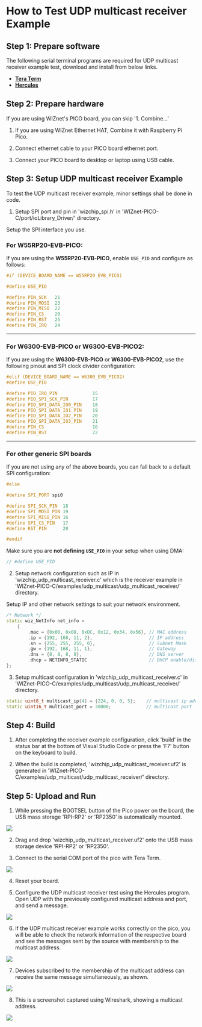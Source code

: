 # How to Test UDP multicast receiver Example





## Step 1: Prepare software

The following serial terminal programs are required for UDP multicast receiver example test, download and install from below links.

- [**Tera Term**][link-tera_term]
- [**Hercules**][link-hercules]



## Step 2: Prepare hardware

If you are using WIZnet's PICO board, you can skip '1. Combine...'

1. If you are using WIZnet Ethernet HAT, Combine it with Raspberry Pi Pico.

2. Connect ethernet cable to your PICO board ethernet port.

3. Connect your PICO board to desktop or laptop using USB cable. 



## Step 3: Setup UDP multicast receiver Example

To test the UDP multicast receiver example, minor settings shall be done in code.

1. Setup SPI port and pin in 'wizchip_spi.h' in 'WIZnet-PICO-C/port/ioLibrary_Driver/' directory.

Setup the SPI interface you use.

### For **W55RP20-EVB-PICO**:
If you are using the **W55RP20-EVB-PICO**, enable `USE_PIO` and configure as follows:

```cpp
#if (DEVICE_BOARD_NAME == W55RP20_EVB_PICO)

#define USE_PIO

#define PIN_SCK   21
#define PIN_MOSI  23
#define PIN_MISO  22
#define PIN_CS    20
#define PIN_RST   25
#define PIN_IRQ   24

```

---

### For **W6300-EVB-PICO** or **W6300-EVB-PICO2**:
If you are using the **W6300-EVB-PICO** or **W6300-EVB-PICO2**, use the following pinout and SPI clock divider configuration:

```cpp
#elif (DEVICE_BOARD_NAME == W6300_EVB_PICO2)
#define USE_PIO

#define PIO_IRQ_PIN             15
#define PIO_SPI_SCK_PIN         17
#define PIO_SPI_DATA_IO0_PIN    18
#define PIO_SPI_DATA_IO1_PIN    19
#define PIO_SPI_DATA_IO2_PIN    20
#define PIO_SPI_DATA_IO3_PIN    21
#define PIN_CS                  16
#define PIN_RST                 22


```

---

### For other generic SPI boards
If you are not using any of the above boards, you can fall back to a default SPI configuration:

```cpp
#else

#define SPI_PORT spi0

#define SPI_SCK_PIN  18
#define SPI_MOSI_PIN 19
#define SPI_MISO_PIN 16
#define SPI_CS_PIN   17
#define RST_PIN      20

#endif
```

Make sure you are **not defining `USE_PIO`** in your setup when using DMA:

```cpp
// #define USE_PIO
```


2. Setup network configuration such as IP in 'wizchip_udp_multicast_receiver.c' which is the  receiver example in 'WIZnet-PICO-C/examples/udp_multicast/udp_multicast_receiver/' directory.

Setup IP and other network settings to suit your network environment.

```cpp
/* Network */
static wiz_NetInfo net_info =
    {
        .mac = {0x00, 0x08, 0xDC, 0x12, 0x34, 0x56}, // MAC address
        .ip = {192, 168, 11, 2},                     // IP address
        .sn = {255, 255, 255, 0},                    // Subnet Mask
        .gw = {192, 168, 11, 1},                     // Gateway
        .dns = {8, 8, 8, 8},                         // DNS server
        .dhcp = NETINFO_STATIC                       // DHCP enable/disable
};
```

3. Setup multicast configuration in 'wizchip_udp_multicast_receiver.c' in 'WIZnet-PICO-C/examples/udp_multicast/udp_multicast_receiver/' directory.

```cpp
static uint8_t multicast_ip[4] = {224, 0, 0, 5};    // multicast ip address
static uint16_t multicast_port = 30000;             // multicast port
```

## Step 4: Build

1. After completing the  receiver example configuration, click 'build' in the status bar at the bottom of Visual Studio Code or press the 'F7' button on the keyboard to build.

2. When the build is completed, 'wizchip_udp_multicast_receiver.uf2' is generated in 'WIZnet-PICO-C/examples/udp_multicast/udp_multicast_receiver/' directory.



## Step 5: Upload and Run

1. While pressing the BOOTSEL button of the Pico power on the board, the USB mass storage 'RPI-RP2' or 'RP2350' is automatically mounted.

![][link-raspberry_pi_pico_usb_mass_storage]

2. Drag and drop 'wizchip_udp_multicast_receiver.uf2' onto the USB mass storage device 'RPI-RP2' or 'RP2350'.

3. Connect to the serial COM port of the pico with Tera Term.

![][link-connect_to_serial_com_port]

4. Reset your board.

5. Configure the UDP multicast receiver test using the Hercules program. Open UDP with the previously configured multicast address and port, and send a message.

![][link-test_using_the_Hercules]

6. If the UDP multicast receiver example works correctly on the pico, you will be able to check the network information of the respective board and see the messages sent by the source with membership to the multicast address.

![][link-connect_to_UDP_multicast_receiver]

7. Devices subscribed to the membership of the multicast address can receive the same message simultaneously, as shown.

![][link-multicast_receive_message]

8. This is a screenshot captured using Wireshark, showing a multicast address.

![][link-captured_using_Wireshark]

<!--
Link
-->

[link-tera_term]: https://osdn.net/projects/ttssh2/releases/
[link-hercules]: https://www.hw-group.com/software/hercules-setup-utility
[link-raspberry_pi_pico_usb_mass_storage]: https://github.com/WIZnet-ioNIC/WIZnet-PICO-C/blob/main/static/images/udp_multicast_receiver/raspberry_pi_pico_usb_mass_storage.png
[link-connect_to_serial_com_port]: https://github.com/WIZnet-ioNIC/WIZnet-PICO-C/blob/main/static/images/udp_multicast_receiver/connect_to_serial_com_port.png
[link-test_using_the_Hercules]: https://github.com/WIZnet-ioNIC/WIZnet-PICO-C/blob/main/static/images/udp_multicast_receiver/test_using_the_Hercules.PNG
[link-connect_to_UDP_multicast_receiver]: https://github.com/WIZnet-ioNIC/WIZnet-PICO-C/blob/main/static/images/udp_multicast_receiver/connect_to_UDP_multicast_receiver.PNG
[link-multicast_receive_message]: https://github.com/WIZnet-ioNIC/WIZnet-PICO-C/blob/main/static/images/udp_multicast_receiver/multicast_receive_message.PNG
[link-captured_using_Wireshark]: https://github.com/WIZnet-ioNIC/WIZnet-PICO-C/blob/main/static/images/udp_multicast_receiver/captured_using_Wireshark.PNG

